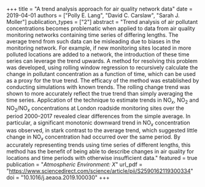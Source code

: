 +++
title = "A trend analysis approach for air quality network data"
date = 2019-04-01
authors = ["Polly E. Lang", "David C. Carslaw", "Sarah J. Moller"]
publication_types = ["2"]
abstract = "Trend analysis of air pollutant concentrations becomes problematic when applied to data from air quality monitoring networks containing time series of differing lengths. The average trend from such data can be misleading due to biases in the monitoring network. For example, if new monitoring sites located in more polluted locations are added to a network, the introduction of these time series can leverage the trend upwards. A method for resolving this problem was developed, using rolling window regression to recursively calculate the change in pollutant concentration as a function of time, which can be used as a proxy for the true trend. The efficacy of the method was established by conducting simulations with known trends. The rolling change trend was shown to more accurately reflect the true trend than simply averaging the time series. Application of the technique to estimate trends in NO$_x$, NO$_2$ and NO$_2$/NO$_x$ concentrations at London roadside monitoring sites over the period 2000–2017 revealed clear differences from the simple average. In particular, a significant monotonic downward trend in NO$_x$ concentration was observed, in stark contrast to the average trend, which suggested little change in NO$_x$ concentration had occurred over the same period. By accurately representing trends using time series of different lengths, this method has the benefit of being able to describe changes in air quality for locations and time periods with otherwise insufficient data."
featured = true
publication = "*Atmospheric Environment: X*"
url_pdf = "https://www.sciencedirect.com/science/article/pii/S2590162119300334"
doi = "10.1016/j.aeaoa.2019.100030"
+++

